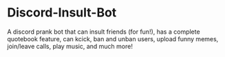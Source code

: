# Discord-Insult-Bot
 A discord prank bot that can insult friends (for fun!), has a complete quotebook feature, can kcick, ban and unban users, upload funny memes, join/leave calls, play music, and much more!
